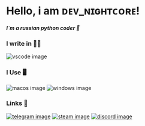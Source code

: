 # Hello, i am ᴅᴇᴠ_ɴɪɢʜᴛᴄᴏʀᴇ!
***I`m a russian python coder 🐍***

### I write in ✍🏻
![vscode image](https://img.shields.io/badge/VSCode-0078D4?style=for-the-badge&logo=visual%20studio%20code&logoColor=white) 

### I Use 🖥️
![macos image](https://img.shields.io/badge/mac%20os-000000?style=for-the-badge&logo=apple&logoColor=white) 
![windows image](https://img.shields.io/badge/windows-000000?style=for-the-badge&logo=windows&logoColor=white) 

### Links 🔗
[![telegram image](https://img.shields.io/badge/Telegram-2CA5E0?style=for-the-badge&logo=telegram&logoColor=white)](https://t.me/endfixed1) 
[![steam image](https://img.shields.io/badge/Steam-171D25?style=for-the-badge&logo=steam&logoColor=white)](https://steamcommunity.com/id/dev-nightcore) 
[![discord image](https://img.shields.io/badge/Discord-7289DA?style=for-the-badge&logo=discord&logoColor=white)](https://discord.gg/4CMPAq5FRe)
